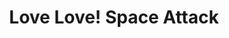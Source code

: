 ---
title:  "Love Love! Space Attack"
location: "Games/LoveLoveSpaceAttack.html"
desc: "A person moves game files around on the computer, but the copying process gets interrupted, corrupting the files and causing two video game worlds (Dating Sim and Bullet Hell) to merge. Commander Dan Makú, fighting for the intergalactic war, finds himself dating a girl, Ren Aishi, for some reason. All she can see is the dialogue choices he chooses, unaware that the alien war may be having an impact on her, too."
time: 72 hours
time_es: 72 horas
made: Ludum Dare 41
display-order: 5
---